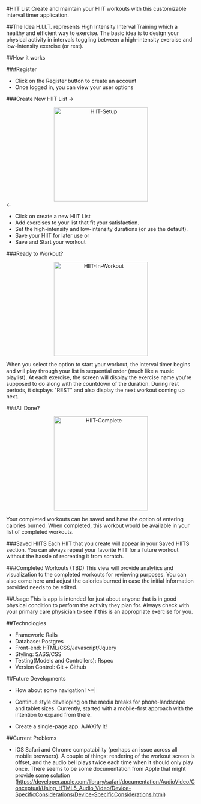 #HIIT List
Create and maintain your HIIT workouts with this customizable interval timer application.

##The Idea
H.I.I.T. represents High Intensity Interval Training which a healthy and efficient way to exercise.  The basic idea is to design your physical activity in intervals toggling between a high-intensity exercise and low-intensity exercise (or rest).


##How it works

###Register
- Click on the Register button to create an account
- Once logged in, you can view your user options

###Create New HIIT List
->
<div style="text-align:center;">
<center><img alt="HIIT-Setup" src="http://alfredcalayag.com/imgs/hiitlist/hiit-setup.png" width="250px"></center></div> <-

- Click on create a new HIIT List
- Add exercises to your list that fit your satisfaction.
- Set the high-intensity and low-intensity durations (or use the default).
- Save your HIIT for later use or
- Save and Start your workout

###Ready to Workout?
<div style="text-align:center;">
<center><img alt="HIIT-In-Workout" src="http://alfredcalayag.com/imgs/hiitlist/hiit-in-workout.png" width="250px"></center></div>

When you select the option to start your workout, the interval timer begins and will play through your list in sequential order (much like a music playlist). At each exercise, the screen will display the exercise name you're supposed to do along with the countdown of the duration.  During rest periods, it displays "REST" and also display the next workout coming up next.

###All Done?
<div style="text-align:center;">
<center><img alt="HIIT-Complete" src="http://alfredcalayag.com/imgs/hiitlist/hiit-workout-complete.png" width="250px"></center></div>

Your completed workouts can be saved and have the option of entering calories burned.  When completed, this workout would be available in your list of completed workouts.

###Saved HIITS
Each HIIT that you create will appear in your Saved HIITS section.  You can always repeat your favorite HIIT for a future workout without the hassle of recreating it from scratch.

###Completed Workouts
(TBD) This view will provide analytics and visualization to the completed workouts for reviewing purposes.  You can also come here and adjust the calories burned in case the initial information provided needs to be edited.

##Usage
This is app is intended for just about anyone that is in good physical condition to perform the activity they plan for.  Always check with your primary care physician to see if this is an appropriate exercise for you.


##Technologies
- Framework: Rails
- Database: Postgres
- Front-end: HTML/CSS/Javascript/Jquery
- Styling: SASS/CSS
- Testing(Models and Controllers): Rspec
- Version Control: Git + Github


##Future Developments
- How about some navigation!  >=|

- Continue style developing on the media breaks for phone-landscape and tablet sizes.  Currently, started with a mobile-first approach with the intention to expand from there.

- Create a single-page app.  AJAXify it!


##Current Problems

- iOS Safari and Chrome compatability (perhaps an issue across all mobile browsers).  A couple of things: rendering of the workout screen is offset, and the audio bell plays twice each time when it should only play once.  There seems to be some documentation from Apple that might provide some solution (https://developer.apple.com/library/safari/documentation/AudioVideo/Conceptual/Using_HTML5_Audio_Video/Device-SpecificConsiderations/Device-SpecificConsiderations.html)